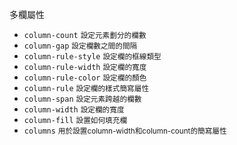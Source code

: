 多欄屬性
- `column-count` <small>設定元素劃分的欄數</small>
- `column-gap` <small>設定欄數之間的間隔</small>
- `column-rule-style` <small>設定欄的框線類型</small>
- `column-rule-width` <small>設定欄的寬度</small>
- `column-rule-color` <small>設定欄的顏色</small>
- `column-rule` <small>設定欄的樣式簡寫屬性</small>
- `column-span` <small>設定元素跨越的欄數</small>
- `column-width` <small>設定欄的寬度</small>
- `column-fill` <small>設置如何填充欄</small>
- `columns` <small>用於設置column-width和column-count的簡寫屬性</small>